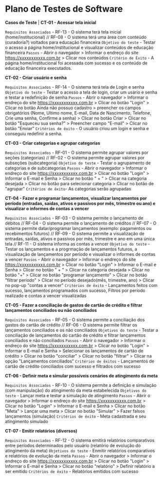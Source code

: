 # Plano de Testes de Software

**Casos de Teste**  | **CT-01 - Acessar tela inicial**

`Requisitos Associados` - RF-13 - O sistema terá tela inicial (home/institucional) // RF-08 -  O sistema terá uma área com conteúdo (curadoria?) voltados para educação financeira
`Objetivo do teste` - Testar o acesso a página home/institucional e visualizar conteúdos de educação financeira
`Passos` - Abrir o navegador > Informar o endreço do site https://xxxxxxxxxxx.com.br > Clicar nos conteúdos 
`Critério de Êxito` - A página home/institucional foi acessada com sucesso e os conteúdo de educação financeira executados. 

**CT-02 - Criar usuário e senha**

`Requisitos Associados` - RF-14 - O sistema terá tela de Login e senha
`Objetivo do teste` - Testar o acesso a tela de login, criar um usário e senha e testar a redefinição de senha
`Passos` - Abrir o navegador > Informar o endreço do site https://xxxxxxxxxxx.com.br > Clicar no botão "Login" > Clicar no botão Ainda não possuo cadastro > preencher os campos obrigatórios (Nome, Ultimo nome, E-mail, Data de Nascimento, Telefone, Crie uma senha, Confirme a senha) > Clicar no botão Criar > Clicar no botão "Esqueceu sua senha?" > Preencher campo "E-mail" > Clicar no botão "Enviar"
`Critérios de êxito` - O usuário criou um login e senha e conseguiu redefinir a senha.

**CT-03 - Criar categorias e agrupar categorias**

`Requisitos Associados` - RF-01 -  O sistema permite agrupar valores por seções (categorias) // RF-02 - O sistema permite agrupar valores por subseções (subcategoria)
`Objetivo do teste` - Testar o agrupamento de categorias e de subcategorias
`Passos` - Abrir o navegador > Informar o endreço do site https://xxxxxxxxxxx.com.br > Clicar no botão "Login" > Informar o E-mail e Senha > Clicar no botão " + " > Clicar na categoria desejada > Clicar no botão para selecionar categoria > Clicar no botão de "agrupar"
`Critérios de êxito`- As categorias serão agrupadas 

**CT-04 - Fazer e programar lançamentos, visualizar lançamentos por período (entradas, saídas, ativos e passivos por mês, trimestre ou ano) e visualizar o informes de contas a vencer**

`Requisitos Associados` - RF-03 - O sistema permite o lançamento de débitos // RF-04 - O sistema permite o lançamento de créditos // RF-07 - O sistema permite datar/programar lançamentos (exemplo: pagamentos ou recebimentos futuros) // RF-09 - O sistema permite a visualização de entradas, saídas, ativos e passivos por mês, trimestre e ano em uma única tela // RF-11 - O sistema informa as contas a vencer
`Objetivo do teste` - Testar os lançamentos e a progrmação de lançamentos futuros, a visualização de lançamentos por período e visualizar o informes de contas a vencer 
`Passos` - Abrir o navegador > Informar o endreço do site https://xxxxxxxxxxx.com.br > Clicar no botão "Login" > Informar o E-mail e Senha > Clicar no botão " + " > Clicar na categoria desejada > Clicar no botão "+" > Clicar no botão "programar lançamento" > Clicar no botão "filtrar período" > Clicar no período desejado(mês, trimestre, ano) > Clicar no pop-up "contas a vencer" 
`Critérios de êxito` - Lançamentos feitos com sucesso, lançamentos programados com sucesso, Filtros por período realizado e contas a vencer visualizadas

**CT-05 - Fazer a conciliação de gastos de cartão de crédito e filtrar lançamentos conciliados ou não conciliados**

`Requisitos Associados` - RF-05 - O sistema permite a conciliação dos gastos do cartão de crédito // RF-06 - O sistema permite filtrar os lançamentos conciliados e os não conciliados
`Objetivos do teste` - Testar a conciliação de lançamentos do cartão de crédito e filtrar lançamentos conciliados e não conciliados 
`Passos` - Abrir o navegador > Informar o endreço do site https://xxxxxxxxxxx.com.br > Clicar no botão "Login" > Informar o E-mail e Senha > Selecionar os lançamentos de cartão de crédito > Clicar no botão "conciliar" > Clicar no botão "filtrar" > Clicar na opção "Lançamentos conciliados" 
`Critérios de êxitos` - Lançamentos de cartão de crédito conciliados com sucesso e filtrados com sucesso 

**CT-06 - Definir meta e simular possíveis cenários de atingimento da meta**

`Requisitos Associados` - RF-10 - O sistema permite a definição e simulação (com manipulação) do atingimento da meta estabelecida
`Objetivos do teste` - Lançar meta e testar a simulação de atingimento 
`Passos` - Abrir o navegador > Informar o endreço do site https://xxxxxxxxxxx.com.br > Clicar no botão "Login" > Informar o E-mail e Senha > Clicar no botão "Meta" > Lançar uma meta > Clicar no botão "Simular" > Fazer falsos lançamentos (simulação) 
`Critérios de êxito` - Meta cadastrada e seu atingimento simulado 

**CT-07 - Emitir relatórios (diversos)**

`Requisitos Associados` - RF-12 - O sistema emitirá relatórios comparativos entre períodos determinados pelo usuário (relatório de evolução do atingimento da meta)
`Objetivos do teste` - Enmitir relatórios comparativos e relatórios de evolução da meta 
`Passos` - Abrir o navegador > Informar o endreço do site https://xxxxxxxxxxx.com.br > Clicar no botão "Login" > Informar o E-mail e Senha > Clicar no botão "relatório" > Definir relatório a ser emitido
`Critérios de êxito` - Relatórios emitidos com sucesso 




